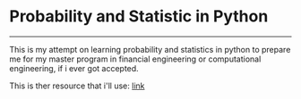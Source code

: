 # Probability and Statistic in Python

---

This is my attempt on learning probability and statistics in python to prepare me for my master program in financial engineering or computational engineering, if i ever got accepted. 

This is ther resource that i'll use: [link](https://www.youtube.com/watch?v=f26vt5uQ_uI&list=PLX2gX-ftPVXUWwTzAkOhBdhplvz0fByqV)
